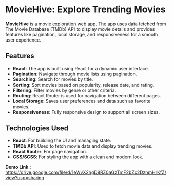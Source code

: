 # MovieHive: Explore Trending Movies

**MovieHive** is a movie exploration web app. The app uses data fetched from The Movie Database (TMDb) API to display movie details and provides features like pagination, local storage, and responsiveness for a smooth user experience.

## Features

- **React**: The app is built using React for a dynamic user interface.
- **Pagination**: Navigate through movie lists using pagination.
- **Searching**: Search for movies by title.
- **Sorting**: Sort movies based on popularity, release date, and rating.
- **Filtering**: Filter movies by genre or other criteria.
- **Routing**: React Router is used for navigation between different pages.
- **Local Storage**: Saves user preferences and data such as favorite movies.
- **Responsiveness**: Fully responsive design to support all screen sizes.

## Technologies Used

- **React**: For building the UI and managing state.
- **TMDb API**: Used to fetch movie data and display trending movies.
- **React Router**: For page navigation.
- **CSS/SCSS**: For styling the app with a clean and modern look.

**Demo Link** : https://drive.google.com/file/d/1eWyX2hgD8RZ0aGzTmF2bZc2DzhmHrKfZ/view?usp=sharing